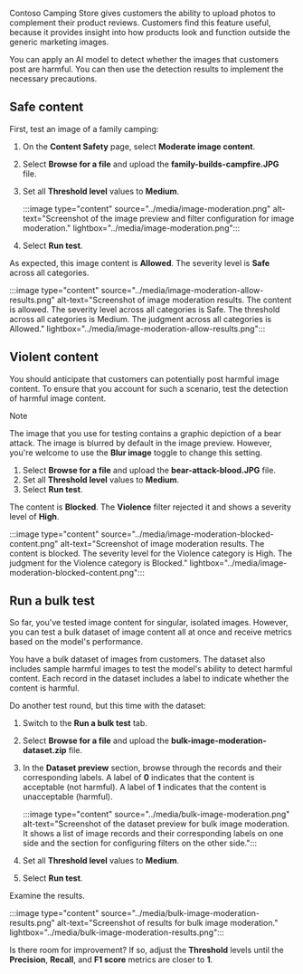 Contoso Camping Store gives customers the ability to upload photos to complement their product reviews. Customers find this feature useful, because it provides insight into how products look and function outside the generic marketing images.

You can apply an AI model to detect whether the images that customers post are harmful. You can then use the detection results to implement the necessary precautions.

## Safe content

First, test an image of a family camping:

1. On the **Content Safety** page, select **Moderate image content**.
1. Select **Browse for a file** and upload the **family-builds-campfire.JPG** file.
1. Set all **Threshold level** values to **Medium**.

    :::image type="content" source="../media/image-moderation.png" alt-text="Screenshot of the image preview and filter configuration for image moderation."  lightbox="../media/image-moderation.png":::

1. Select **Run test**.

As expected, this image content is **Allowed**. The severity level is **Safe** across all categories.

:::image type="content" source="../media/image-moderation-allow-results.png" alt-text="Screenshot of image moderation results. The content is allowed. The severity level across all categories is Safe. The threshold across all categories is Medium. The judgment across all categories is Allowed."  lightbox="../media/image-moderation-allow-results.png":::

## Violent content

You should anticipate that customers can potentially post harmful image content. To ensure that you account for such a scenario, test the detection of harmful image content.

> [!NOTE]
> The image that you use for testing contains a graphic depiction of a bear attack. The image is blurred by default in the image preview. However, you're welcome to use the **Blur image** toggle to change this setting.

1. Select **Browse for a file** and upload the **bear-attack-blood.JPG** file.
1. Set all **Threshold level** values to **Medium**.
1. Select **Run test**.

The content is **Blocked**. The **Violence** filter rejected it and shows a severity level of **High**.

:::image type="content" source="../media/image-moderation-blocked-content.png" alt-text="Screenshot of image moderation results. The content is blocked. The severity level for the Violence category is High. The judgment for the Violence category is Blocked."  lightbox="../media/image-moderation-blocked-content.png":::

## Run a bulk test

So far, you've tested image content for singular, isolated images. However, you can test a bulk dataset of image content all at once and receive metrics based on the model's performance.

You have a bulk dataset of images from customers. The dataset also includes sample harmful images to test the model's ability to detect harmful content. Each record in the dataset includes a label to indicate whether the content is harmful.

Do another test round, but this time with the dataset:

1. Switch to the **Run a bulk test** tab.
1. Select **Browse for a file** and upload the **bulk-image-moderation-dataset.zip** file.
1. In the **Dataset preview** section, browse through the records and their corresponding labels. A label of **0** indicates that the content is acceptable (not harmful). A label of **1** indicates that the content is unacceptable (harmful).

    :::image type="content" source="../media/bulk-image-moderation.png" alt-text="Screenshot of the dataset preview for bulk image moderation. It shows a list of image records and their corresponding labels on one side and the section for configuring filters on the other side.":::

1. Set all **Threshold level** values to **Medium**.
1. Select **Run test**.

Examine the results.

:::image type="content" source="../media/bulk-image-moderation-results.png" alt-text="Screenshot of results for bulk image moderation."  lightbox="../media/bulk-image-moderation-results.png":::

Is there room for improvement? If so, adjust the **Threshold** levels until the **Precision**, **Recall**, and **F1 score** metrics are closer to **1**.
